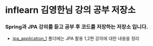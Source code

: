 # inflearn 김영한님 강의 공부 저장소

### Spring과 JPA 강의를 듣고 공부 후 코드를 저장하는 저장소 입니다.

- [jpa_application_1](https://github.com/Yelin-park/inflearn-Spring-JPA/tree/main/jpa_application_1) 폴더에는 JPA 활용 1,2편 강의에 대한 내용을 정리